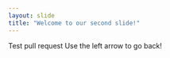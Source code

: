 ```yaml
---
layout: slide
title: "Welcome to our second slide!"
---
```

Test pull request
Use the left arrow to go back!
